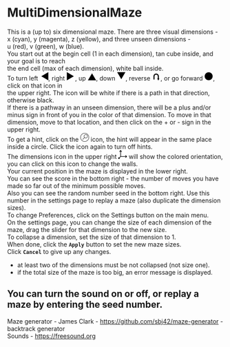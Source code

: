 # MultiDimensionalMaze
This is a (up to) six dimensional maze. There are three visual dimensions -  
x (cyan), y (magenta), z (yellow), and three unseen dimensions -  
u (red), v (green), w (blue).  
You start out at the begin cell (1 in each dimension), tan cube inside, and your goal is to reach  
the end cell (max of each dimension), white ball inside.  
To turn left <img src="icons/left_no.svg" width="20" height="20">, right <img src="icons/right_no.svg" width="20" height="20">, up <img src="icons/up_no.svg" width="20" height="20">, down <img src="icons/down_no.svg" width="20" height="20">, reverse <img src="icons/reverse_no.svg" width="20" height="20">, or go forward <img src="icons/forward_no.svg" width="20" height="20">, click on that icon in  
the upper right. The icon will be white if there is a path in that direction,  
otherwise black.  
If there is a pathway in an unseen dimension, there will be a plus and/or  
minus sign in front of you in the color of that dimension. To move in that  
dimension, move to that location, and then click on the + or - sign in the upper right.  
To get a hint, click on the <img src="icons/hint_blank_neg.svg" width="20" height="20"> icon, the hint will appear in the same place inside a circle. Click the icon again to turn off hints.  
The dimensions icon in the upper right <img src="icons/dimensions_neg.svg" width="20" height="20"> will show the colored orientation, you can click on this icon to change the walls.  
Your current position in the maze is displayed in the lower right.  
You can see the score in the bottom right - the number of moves you have made so far out of the minimum possible moves.  
Also you can see the random number seed in the bottom right. Use this number in the settings page to replay a maze (also duplicate the dimension sizes).  
To change Preferences, click on the Settings button on the main menu.  
On the settings page, you can change the size of each dimension of the maze, drag the slider for that dimension to the new size.  
To collapse a dimension, set the size of that dimension to 1.  
When done, click the **`Apply`** button to set the new maze sizes.  
Click **`Cancel`** to give up any changes.  
- at least two of the dimensions must be not collapsed (not size one).  
- if the total size of the maze is too big, an error message is displayed.  

You can turn the sound on or off, or replay a maze by entering the seed number.  
---  
Maze generator - James Clark - https://github.com/sbj42/maze-generator - backtrack generator  
Sounds - https://freesound.org  
